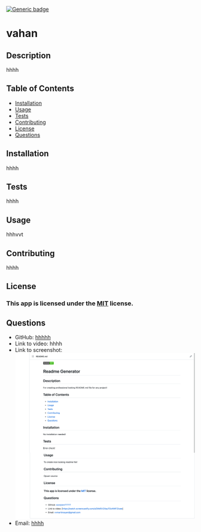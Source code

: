 
[![Generic badge](https://img.shields.io/badge/license-MIT-<COLOR>.svg)](#license)
# vahan
## Description
hhhh
## Table of Contents
* [Installation](#installation)
* [Usage](#usage)
* [Tests](#tests)
* [Contributing](#contributing)
* [License](#license)
* [Questions](#questions)
## Installation
hhhh
## Tests
hhhh
## Usage
hhhvvt
## Contributing
hhhh
## License
### This app is licensed under the [MIT](https://opensource.org/licenses/MIT) license.
## Questions
* GitHub: [hhhhh](https://github.com/hhhhh)
* Link to video: hhhh
* Link to screenshot: ![demo](/App/utils/images/screenshot.png)
* Email: 
[hhhh](mailto:hhhh)
  